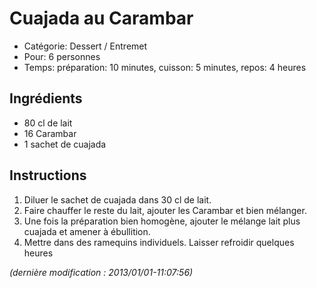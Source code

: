 # Cuajada au Carambar

* Catégorie: Dessert / Entremet
* Pour: 6 personnes
* Temps: préparation: 10 minutes, cuisson: 5 minutes, repos: 4 heures

## Ingrédients
* 80 cl de lait
* 16 Carambar
* 1 sachet de cuajada

## Instructions
1. Diluer le sachet de cuajada dans 30 cl de lait.
1. Faire chauffer le reste du lait, ajouter les Carambar et bien mélanger.
1. Une fois la préparation bien homogène, ajouter le mélange lait plus cuajada et amener à ébullition.
1. Mettre dans des ramequins individuels. Laisser refroidir quelques heures

_(dernière modification : 2013/01/01-11:07:56)_
